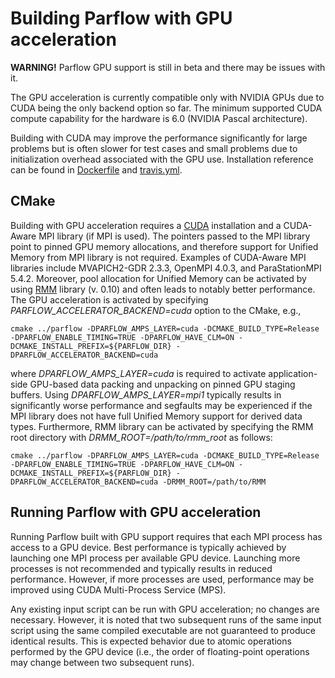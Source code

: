 # Building Parflow with GPU acceleration

**WARNING!** Parflow GPU support is still in beta and there may be issues with it.

The GPU acceleration is currently compatible only with NVIDIA GPUs due to CUDA being the only backend option so far. The minimum supported CUDA compute capability for the hardware is 6.0 (NVIDIA Pascal architecture).

Building with CUDA may improve the performance significantly for large problems but is often slower for test cases and small problems due to initialization overhead associated with the GPU use. Installation reference can be found in [Dockerfile](Dockerfile_CUDA) and [travis.yml](.travis.yml).


## CMake

Building with GPU acceleration requires a [CUDA](https://docs.nvidia.com/cuda/cuda-installation-guide-linux/index.html) installation and a CUDA-Aware MPI library (if MPI is used). The pointers passed to the MPI library point to pinned GPU memory allocations, and therefore support for Unified Memory from MPI library is not required. Examples of CUDA-Aware MPI libraries include MVAPICH2-GDR 2.3.3, OpenMPI 4.0.3, and ParaStationMPI 5.4.2. Moreover, pool allocation for Unified Memory can be activated by using [RMM](https://github.com/rapidsai/rmm) library (v. 0.10) and often leads to notably better performance. The GPU acceleration is activated by specifying *PARFLOW_ACCELERATOR_BACKEND=cuda* option to the CMake, e.g.,

```shell
cmake ../parflow -DPARFLOW_AMPS_LAYER=cuda -DCMAKE_BUILD_TYPE=Release -DPARFLOW_ENABLE_TIMING=TRUE -DPARFLOW_HAVE_CLM=ON -DCMAKE_INSTALL_PREFIX=${PARFLOW_DIR} -DPARFLOW_ACCELERATOR_BACKEND=cuda
```
where *DPARFLOW_AMPS_LAYER=cuda* is required to activate application-side GPU-based data packing and unpacking on pinned GPU staging buffers. Using *DPARFLOW_AMPS_LAYER=mpi1* typically results in significantly worse performance and segfaults may be experienced if the MPI library does not have full Unified Memory support for derived data types. Furthermore, RMM library can be activated by specifying the RMM root directory with *DRMM_ROOT=/path/to/rmm_root* as follows:
```shell
cmake ../parflow -DPARFLOW_AMPS_LAYER=cuda -DCMAKE_BUILD_TYPE=Release -DPARFLOW_ENABLE_TIMING=TRUE -DPARFLOW_HAVE_CLM=ON -DCMAKE_INSTALL_PREFIX=${PARFLOW_DIR} -DPARFLOW_ACCELERATOR_BACKEND=cuda -DRMM_ROOT=/path/to/RMM
```
## Running Parflow with GPU acceleration

Running Parflow built with GPU support requires that each MPI process has access to a GPU device. Best performance is typically achieved by launching one MPI process per available GPU device. Launching more processes is not recommended and typically results in reduced performance. However, if more processes are used, performance may be improved using CUDA Multi-Process Service (MPS).

Any existing input script can be run with GPU acceleration; no changes are necessary. However, it is noted that two subsequent runs of the same input script using the same compiled executable are not guaranteed to produce identical results. This is expected behavior due to atomic operations performed by the GPU device (i.e., the order of floating-point operations may change between two subsequent runs).
